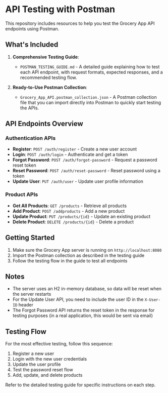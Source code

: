 # API Testing with Postman

This repository includes resources to help you test the Grocery App API endpoints using Postman.

## What's Included

1. **Comprehensive Testing Guide**: 
   - `POSTMAN_TESTING_GUIDE.md` - A detailed guide explaining how to test each API endpoint, with request formats, expected responses, and a recommended testing flow.

2. **Ready-to-Use Postman Collection**:
   - `Grocery_App_API.postman_collection.json` - A Postman collection file that you can import directly into Postman to quickly start testing the APIs.

## API Endpoints Overview

### Authentication APIs
- **Register**: `POST /auth/register` - Create a new user account
- **Login**: `POST /auth/login` - Authenticate and get a token
- **Forgot Password**: `POST /auth/forgot-password` - Request a password reset token
- **Reset Password**: `POST /auth/reset-password` - Reset password using a token
- **Update User**: `PUT /auth/user` - Update user profile information

### Product APIs
- **Get All Products**: `GET /products` - Retrieve all products
- **Add Product**: `POST /addproducts` - Add a new product
- **Update Product**: `PUT /products/{id}` - Update an existing product
- **Delete Product**: `DELETE /products/{id}` - Delete a product

## Getting Started

1. Make sure the Grocery App server is running on `http://localhost:8080`
2. Import the Postman collection as described in the testing guide
3. Follow the testing flow in the guide to test all endpoints

## Notes

- The server uses an H2 in-memory database, so data will be reset when the server restarts
- For the Update User API, you need to include the user ID in the `X-User-ID` header
- The Forgot Password API returns the reset token in the response for testing purposes (in a real application, this would be sent via email)

## Testing Flow

For the most effective testing, follow this sequence:

1. Register a new user
2. Login with the new user credentials
3. Update the user profile
4. Test the password reset flow
5. Add, update, and delete products

Refer to the detailed testing guide for specific instructions on each step.
